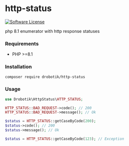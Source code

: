 # http-status

[![Software License](https://img.shields.io/badge/license-MIT-brightgreen.svg?style=flat-square)](https://opensource.org/license/mit)

php 8.1 enumerator with http response statuses

### Requirements
- PHP >=8.1
### Installation
```bash
composer require drobotik/http-status
```

### Usage

```php
use Drobotik\HttpStatus\HTTP_STATUS;

HTTP_STATUS::BAD_REQUEST->code(); // 200
HTTP_STATUS::BAD_REQUEST->message(); // Ok

$status = HTTP_STATUS::getCaseByCode(200); 
$status->code(); // 200
$status->message(); // Ok

$status = HTTP_STATUS::getCaseByCode(123); // Exception 
```